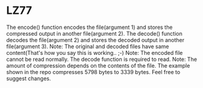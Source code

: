 # LZ77
The encode() function encodes the file(argument 1) and stores the compressed output in another file(argument 2).
The decode() function decodes the file(argument 2) and stores the decoded output in another file(argument 3).
Note: The original and decoded files have same content(That's how you say this is working.. ;-)
Note: The encoded file cannot be read normally. The decode function is required to read.
Note: The amount of compression depends on the contents of the file. The example shown in the repo compresses 5798 bytes to 3339 bytes.
Feel free to suggest changes.

